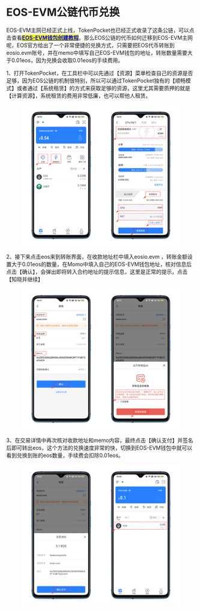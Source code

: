 # EOS-EVM公链代币兑换

EOS-EVM主网已经正式上线，TokenPocket也已经正式收录了这条公链，可以点击查看[<mark style="color:blue;">**EOS-EVM钱包创建教程**</mark>](../create-wallet-tutorial/eos-evm.md)。那么EOS公链的代币如何迁移到EOS-EVM主网呢，EOS官方给出了一个非常便捷的兑换方式，只需要把EOS代币转账到eosio.evm账号，并在memo中填写自己EOS-EVM钱包的地址，转账数量需要大于0.01eos，因为兑换会收取0.01eos的手续费用。

1、打开TokenPocket，在工具栏中可以先通过【资源】菜单检查自己的资源是否足够，因为EOS公链的机制很特别，所以可以通过TokenPocket独有的【顺畅模式】或者通过【系统租赁】的方式来获取足够的资源，这里尤其需要质押的就是【计算资源】，系统租赁的费用非常低廉，也可以帮他人租赁。

<figure><img src="../../.gitbook/assets/1.png" alt=""><figcaption></figcaption></figure>

2、接下来点击eos来到转账界面，在收款地址栏中填入eosio.evm ，转账金额设置大于0.01eos的数量，在Momo中填入自己的EOS-EVM钱包地址，核对信息后点击【确认】，会弹出即将转入合约地址的提示信息，这里是正常的提示，点击【知晓并继续】

<figure><img src="../../.gitbook/assets/2.png" alt=""><figcaption></figcaption></figure>

3、在交易详情中再次核对收款地址和memo内容，最终点击【确认支付】并签名后即可转出eos，这个方法的兑换速度非常的快，切换到EOS-EVM钱包中就可以看到兑换到账的eos数量，手续费会扣除0.01eos。

<figure><img src="../../.gitbook/assets/3 (3).png" alt=""><figcaption></figcaption></figure>
